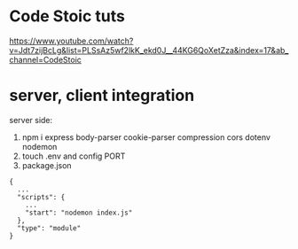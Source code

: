 
# Code Stoic tuts
https://www.youtube.com/watch?v=Jdt7zijBcLg&list=PLSsAz5wf2lkK_ekd0J__44KG6QoXetZza&index=17&ab_channel=CodeStoic

# server, client integration
server side:

1. npm i express body-parser cookie-parser compression cors dotenv nodemon
2. touch .env and config PORT
3. package.json
```
{
  ...
  "scripts": {
    ...
    "start": "nodemon index.js"
  },
  "type": "module"
}
